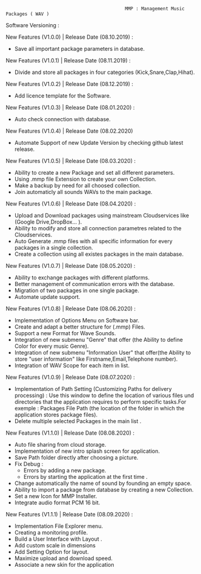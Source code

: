                                                 MMP : Management Music Packages ( WAV )

Software Versioning :

New Features (V1.0.0) | Release Date (08.10.2019) :

- Save all important package parameters in database.

New Features (V1.0.1) | Release Date (08.11.2019) :

- Divide and store all packages in four categories (Kick,Snare,Clap,Hihat). 

New Features (V1.0.2) | Release Date (08.12.2019) :
- Add licence template for the Software.

New Features (V1.0.3) | Release Date (08.01.2020) :

- Auto check connection with database.

New Features (V1.0.4) | Release Date (08.02.2020)
- Automate Support of new Update Version by checking github latest release.
 
New Features (V1.0.5) | Release Date (08.03.2020) :

- Ability to create a new Package and set all different parameters.
- Using .mmp file  Extension to create your own Collection.
- Make a backup by need for all choosed collection.
- Join automaticly all sounds WAVs to the main package.
 
New Features (V1.0.6) | Release Date (08.04.2020) :

- Upload and Download packages using mainstream Cloudservices like (Google Drive,DropBox... ).
- Ability to modify and store all connection parametres related to the Cloudservices.
- Auto Generate .mmp files with all specific information for every packages in a single collection.
- Create a collection using all existes packages in the main database.

New Features (V1.0.7) | Release Date (08.05.2020) :

- Ability to exchange packages with different platforms.
- Better management of communication errors with the database.
- Migration  of two packages in one single package.
- Automate update support.

New Features (V1.0.8) | Release Date (08.06.2020) :

- Implementation of Options Menu on Software bar.
- Create and adapt a better structure for (.mmp) Files.
- Support a new Format for Wave Sounds.
- Integration of new submenu "Genre" that offer (the Ability to define Color for every music Genre).
- Integration of new submenu "Information User" that offer(the Ability to store "user information" like  Firstname,Email,Telephone number).
- Integration of WAV Scope for each item in list.

New Features (V1.0.9) | Release Date (08.07.2020) :

- Implementation of Path Setting (Customizing Paths for delivery processing) : 
Use this window to define the location of various files und directories that the application requires to perform specific tasks.For exemple : Packages File Path (the location of the folder in which the application stores package files).
- Delete multiple selected Packages in the main list .

New Features (V1.1.0) | Release Date (08.08.2020) :
- Auto file sharing from cloud storage.
- Implementation of new intro splash screen for application.
- Save Path folder directly after choosing a picture.
- Fix Debug : 
  + Errors by adding a new package.
  + Errors by starting the application at the first time .
- Change automatically the name of sound by founding an empty space.
- Ability to import a package from database by creating a new Collection.
- Set a new Icon for MMP Installer. 
- Integrate audio format PCM 16 bit.

New Features (V1.1.1) | Release Date (08.09.2020) :
- Implementation File Explorer menu.
- Creating a monitoring profile.
- Build a User Interface with Layout .
- Add custom scale in dimensions
- Add Setting Option for layout.
- Maximize upload and download speed.
- Associate a new skin for the application




